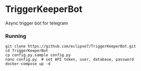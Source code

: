# TriggerKeeperBot

Async trigger bot for telegram

### Running
```
git clone https://github.com/eclipse7/TriggerKeeperBot.git
cd TriggerKeeperBot
cp config.py.sample config.py  
nano config.py  # set API token, user, database, password 
docker-compose up -d
```

